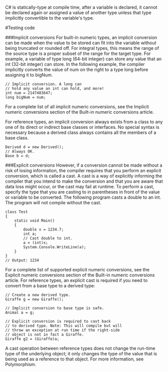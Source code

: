 C# is statically-type at compile time, after a variable is declared, it cannot be declared again or assigned a value of another type unless that type implicitly convertible to the variable's type.

#Testing code

###Implicit conversions
For built-in numeric types, an implicit conversion can be made when the value to be stored can fit into the variable without being truncated or rounded off. For integral types, this means the range of the source type is a proper subset of the range for the target type. For example, a variable of type long (64-bit integer) can store any value that an int (32-bit integer) can store. In the following example, the compiler implicitly converts the value of num on the right to a type long before assigning it to bigNum.
```
// Implicit conversion. A long can
// hold any value an int can hold, and more!
int num = 2147483647;
long bigNum = num;
```
For a complete list of all implicit numeric conversions, see the Implicit numeric conversions section of the Built-in numeric conversions article.

For reference types, an implicit conversion always exists from a class to any one of its direct or indirect base classes or interfaces. No special syntax is necessary because a derived class always contains all the members of a base class.

```
Derived d = new Derived();
// Always OK.
Base b = d;
```

###Explicit conversions
However, if a conversion cannot be made without a risk of losing information, the compiler requires that you perform an explicit conversion, which is called a cast. A cast is a way of explicitly informing the compiler that you intend to make the conversion and that you are aware that data loss might occur, or the cast may fail at runtime. To perform a cast, specify the type that you are casting to in parentheses in front of the value or variable to be converted. The following program casts a double to an int. The program will not compile without the cast.
```
class Test
{
    static void Main()
    {
        double x = 1234.7;
        int a;
        // Cast double to int.
        a = (int)x;
        System.Console.WriteLine(a);
    }
}
// Output: 1234
```
For a complete list of supported explicit numeric conversions, see the Explicit numeric conversions section of the Built-in numeric conversions article.
For reference types, an explicit cast is required if you need to convert from a base type to a derived type:
```
// Create a new derived type.
Giraffe g = new Giraffe();

// Implicit conversion to base type is safe.
Animal a = g;

// Explicit conversion is required to cast back
// to derived type. Note: This will compile but will
// throw an exception at run time if the right-side
// object is not in fact a Giraffe.
Giraffe g2 = (Giraffe)a;
```
A cast operation between reference types does not change the run-time type of the underlying object; it only changes the type of the value that is being used as a reference to that object. For more information, see Polymorphism.
